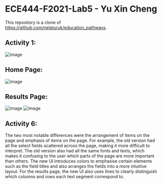# ECE444-F2021-Lab5 - Yu Xin Cheng
This repository is a clone of https://github.com/nelaturuk/education_pathways.

## Activity 1:
![image](https://user-images.githubusercontent.com/50343180/137607686-330ae237-0299-4595-bb0d-bdee0a66fb76.png)

## Home Page:
![image](https://user-images.githubusercontent.com/50343180/137611119-4ec21512-cd07-460a-8213-2dfedac1d4e7.png)

## Results Page:
![image](https://user-images.githubusercontent.com/50343180/137611134-594ec145-a6d3-42e7-b846-8305abc17ab1.png)
![image](https://user-images.githubusercontent.com/50343180/137611143-1d4849fa-0977-463c-a0c7-0208bbd7eafb.png)

## Activity 6:
The two most notable differences were the arrangement of items on the page and emphasis of items on the page. For example, the old version had all the select fields scattered across the page, making it more difficult to interpret. The old version also had all the same fonts and texts, which makes it confusing to the user which parts of the page are more important than others. The new UI introduces colors to emphasise certain elements such as the field titles and also arranges the fields into a more intuitive layout. For the results page, the new UI also uses lines to clearly distinguish which columns and rows each text segment correspond to. 
